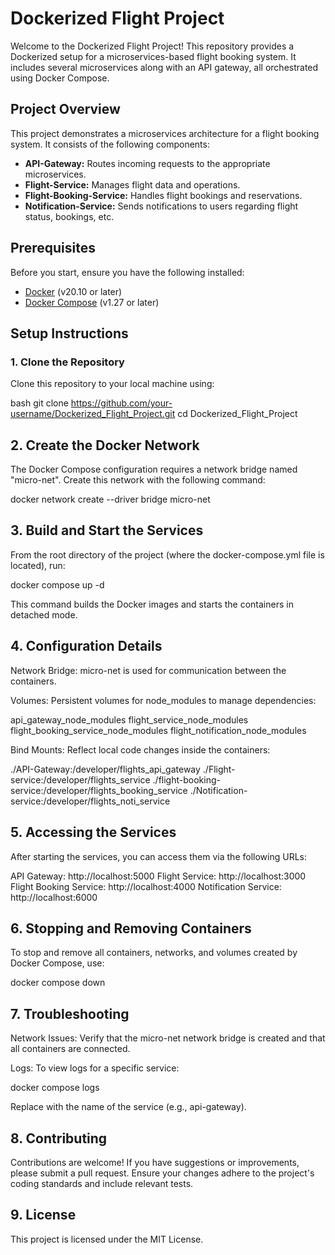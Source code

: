 # Dockerized Flight Project

Welcome to the Dockerized Flight Project! This repository provides a Dockerized setup for a microservices-based flight booking system. It includes several microservices along with an API gateway, all orchestrated using Docker Compose.

## Project Overview

This project demonstrates a microservices architecture for a flight booking system. It consists of the following components:

- **API-Gateway:** Routes incoming requests to the appropriate microservices.
- **Flight-Service:** Manages flight data and operations.
- **Flight-Booking-Service:** Handles flight bookings and reservations.
- **Notification-Service:** Sends notifications to users regarding flight status, bookings, etc.

## Prerequisites

Before you start, ensure you have the following installed:

- [Docker](https://docs.docker.com/get-docker/) (v20.10 or later)
- [Docker Compose](https://docs.docker.com/compose/install/) (v1.27 or later)

## Setup Instructions

### 1. Clone the Repository

Clone this repository to your local machine using:

bash
git clone https://github.com/your-username/Dockerized_Flight_Project.git
cd Dockerized_Flight_Project

## 2. Create the Docker Network
The Docker Compose configuration requires a network bridge named "micro-net". Create this network with the following command:

docker network create --driver bridge micro-net

## 3. Build and Start the Services
From the root directory of the project (where the docker-compose.yml file is located), run:

docker compose up -d

This command builds the Docker images and starts the containers in detached mode.

## 4. Configuration Details
Network Bridge: micro-net is used for communication between the containers.

Volumes: Persistent volumes for node_modules to manage dependencies:

api_gateway_node_modules
flight_service_node_modules
flight_booking_service_node_modules
flight_notification_node_modules

Bind Mounts: Reflect local code changes inside the containers:

./API-Gateway:/developer/flights_api_gateway
./Flight-service:/developer/flights_service
./flight-booking-service:/developer/flights_booking_service
./Notification-service:/developer/flights_noti_service

## 5. Accessing the Services
After starting the services, you can access them via the following URLs:

API Gateway: http://localhost:5000
Flight Service: http://localhost:3000
Flight Booking Service: http://localhost:4000
Notification Service: http://localhost:6000

## 6. Stopping and Removing Containers
To stop and remove all containers, networks, and volumes created by Docker Compose, use:

docker compose down

## 7. Troubleshooting
Network Issues: Verify that the micro-net network bridge is created and that all containers are connected.

Logs: To view logs for a specific service:

docker compose logs <service-name>

Replace <service-name> with the name of the service (e.g., api-gateway).

## 8. Contributing
Contributions are welcome! If you have suggestions or improvements, please submit a pull request. Ensure your changes adhere to the project's coding standards and include relevant tests.

## 9. License
This project is licensed under the MIT License.
